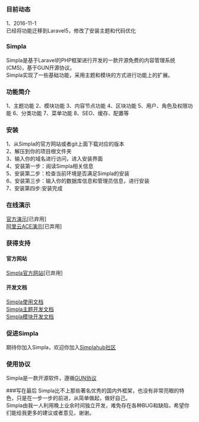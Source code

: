 ### 目前动态

1、2016-11-1</br>
已经将功能迁移到Laravel5，修改了安装主题和代码优化


### Simpla
Simpla是基于Laravel的PHP框架进行开发的一款开源免费的内容管理系统(CMS)，基于GUN开源协议。</br>
Simpla实现了一些基础功能，采用主题和模块的方式进行功能上的扩展。</br>

### 功能简介
1、主题功能
2、模块功能
3、内容节点功能
4、区块功能
5、用户、角色及权限功能
6、分类功能
7、菜单功能
8、SEO、缓存、配置等

### 安装
1、从Simpla的官方网站或者git上面下载对应的版本</br>
2、解压到你的项目根文件夹</br>
3、输入你的域名进行访问，进入安装界面</br>
4、安装第一步：阅读Simpla相关信息</br>
5、安装第二步：检查当前环境是否满足Simpla的安装</br>
6、安装第三步：输入你的数据库信息和管理员信息，进行安装</br>
7、安装第四步:安装完成

### 在线演示
[官方演示](http://demo.simplahub.com)[已弃用]</br>
[阿里云ACE演示](http://simplademo.aliapp.com/)[已弃用]

### 获得支持
#### 官方网站
[Simpla官方网站](http://simpla.simplahub.com)[已弃用]
#### 开发文档
[Simpla使用文档](http://userguide.mydoc.io/)</br>
[Simpla主题开发文档](http://theme.mydoc.io/)</br>
[Simpla模块开发文档](http://module.mydoc.io/)</br>

### 促进Simpla
期待你加入Simpla，欢迎你加入[Simplahub社区](http://www.simplahub.com)

### 使用协议
Simpla是一款开源软件，遵循[GUN协议](http://opensource.org/licenses/MIT)

###写在最后
Simpla比不上那些著名优秀的国内外框架，也没有非常亮眼的特色，只是在一步一步的前进，从简单做起，做好自己。</br>
Simpla由我一人利用晚上业余时间独立开发，难免存在各种BUG和缺陷，希望你们能给我更多的建议或者意见，谢谢。
